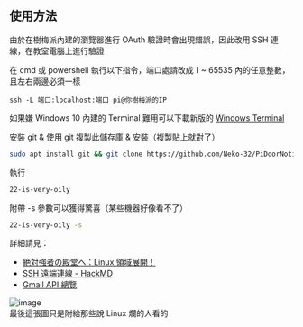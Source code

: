 ## 使用方法

由於在樹梅派內建的瀏覽器進行 OAuth 驗證時會出現錯誤，因此改用 SSH 連線，在教室電腦上進行驗證  

在 cmd 或 powershell 執行以下指令，端口處請改成 1 ~ 65535 內的任意整數，且左右兩邊必須一樣
```
ssh -L 端口:localhost:端口 pi@你樹梅派的IP
```
如果嫌 Windows 10 內建的 Terminal 難用可以下載新版的 [Windows Terminal](https://github.com/microsoft/terminal)

安裝 git & 使用 git 複製此儲存庫 & 安裝（複製貼上就對了）
```bash
sudo apt install git && git clone https://github.com/Neko-32/PiDoorNotifier.git && chmod +x ./PiDoorNotifier/install.sh && ./PiDoorNotifier/install.sh
```  

執行
```bash
22-is-very-oily
```

附帶 -s 參數可以獲得驚喜（某些機器好像看不了）  
```bash
22-is-very-oily -s
```

詳細請見：
  - [絶対強者の殿堂へ：Linux 領域展開！](https://youtu.be/1oV5tCH5raY)
  - [SSH 遠端連線 - HackMD](https://hackmd.io/@jiazheng/ByLzJIvlkl)
  - [Gmail API 總覽](https://developers.google.com/gmail/api/guides?hl=zh-tw)

![image](https://raw.githubusercontent.com/Neko-32/Neko-32/refs/heads/main/396451274-db82f439-e382-4ead-b998-f24824a8b7e5.png)  
最後這張圖只是附給那些說 Linux 爛的人看的
